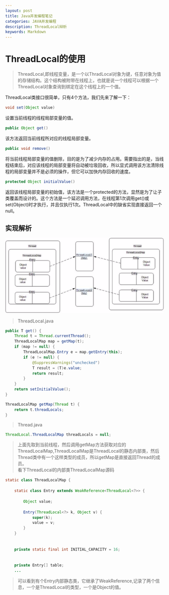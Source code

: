 ```yaml
---
layout: post
title: Java并发编程笔记      
categories: JAVA并发编程
description: ThreadLocal辩析
keywords: Markdown
---
```



# ThreadLocal的使用

>ThreadLocal,即线程变量，是一个以ThradLocal对象为键，任意对象为值的存储结构。这个结构被附带在线程上，也就是说一个线程可以根据一个ThreadLocal对象查询到绑定在这个线程上的一个值。  


ThreadLocal类接口很简单，只有4个方法，我们先来了解一下：

```java
void set(Object value) 
```
设置当前线程的线程局部变量的值。


```java
public Object get()
```
该方法返回当前线程所对应的线程局部变量。



```java
public void remove()
```
将当前线程局部变量的值删除，目的是为了减少内存的占用。需要指出的是，当线程结束后，对应该线程的局部变量将自动被垃圾回收，所以显式调用该方法清除线程的局部变量并不是必须的操作，但它可以加快内存回收的速度。


```java
protected Object initialValue()
```
返回该线程局部变量的初始值，该方法是一个protected的方法，显然是为了让子类覆盖而设计的。这个方法是一个延迟调用方法，在线程第1次调用get()或set(Object)时才执行，并且仅执行1次。ThreadLocal中的缺省实现直接返回一个null。


## 实现解析
![avatar](/images/blog/2019-07-19-threadlocal_01.png)

>ThreadLocal.java 


```java
public T get() {
    Thread t = Thread.currentThread(); 
    ThreadLocalMap map = getMap(t);
    if (map != null) {
        ThreadLocalMap.Entry e = map.getEntry(this);
        if (e != null) {
            @SuppressWarnings("unchecked")
            T result = (T)e.value;
            return result;
        }
    }
    return setInitialValue();
}
```

 
```java
ThreadLocalMap getMap(Thread t) {
    return t.threadLocals;
}
```

>Thread.java  
```java
ThreadLocal.ThreadLocalMap threadLocals = null;
```


>上面先取到当前线程，然后调用getMap方法获取对应的ThreadLocalMap,ThreadLocalMap是ThreadLocal的静态内部类，然后Thread类中有一个这样类型的成员，所以getMap是直接返回Thread的成员。  
>看下ThreadLocal的内部类ThreadLocalMap源码  

```java
static class ThreadLocalMap {
      
    static class Entry extends WeakReference<ThreadLocal<?>> {
       
        Object value;

        Entry(ThreadLocal<?> k, Object v) {
            super(k);
            value = v;
        }
    }

  
    private static final int INITIAL_CAPACITY = 16;

   
    private Entry[] table;
	...
```

>可以看到有个Entry内部静态类，它继承了WeakReference,记录了两个信息，一个是ThreadLocal的类型，一个是Object的值。
